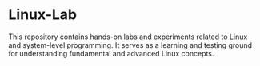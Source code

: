 # Linux-Lab
This repository contains hands-on labs and experiments related to Linux and system-level programming. It serves as a learning and testing ground for understanding fundamental and advanced Linux concepts.